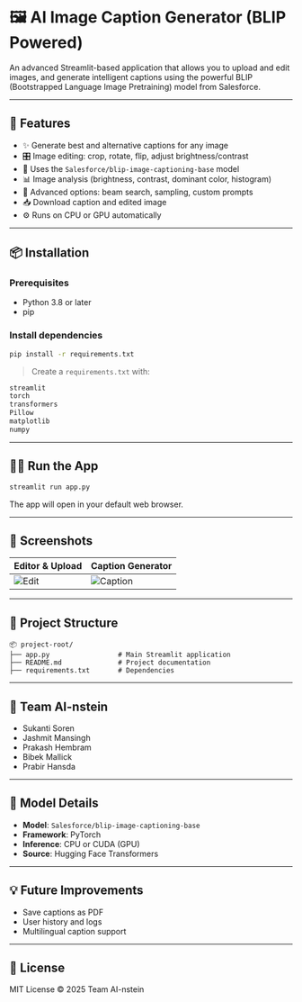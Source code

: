 
# 🖼️ AI Image Caption Generator (BLIP Powered)

An advanced Streamlit-based application that allows you to upload and edit images, and generate intelligent captions using the powerful BLIP (Bootstrapped Language Image Pretraining) model from Salesforce.

---

## 🚀 Features

- ✨ Generate best and alternative captions for any image
- 🎛️ Image editing: crop, rotate, flip, adjust brightness/contrast
- 🤖 Uses the `Salesforce/blip-image-captioning-base` model
- 📊 Image analysis (brightness, contrast, dominant color, histogram)
- 🧠 Advanced options: beam search, sampling, custom prompts
- 📥 Download caption and edited image
- ⚙️ Runs on CPU or GPU automatically

---

## 📦 Installation

### Prerequisites
- Python 3.8 or later
- pip

### Install dependencies
```bash
pip install -r requirements.txt
```

> Create a `requirements.txt` with:
```txt
streamlit
torch
transformers
Pillow
matplotlib
numpy
```

---

## 🧑‍💻 Run the App
```bash
streamlit run app.py
```

The app will open in your default web browser.

---

## 📸 Screenshots

| Editor & Upload | Caption Generator |
|-----------------|-------------------|
| ![Edit](https://via.placeholder.com/300x200.png?text=Editor) | ![Caption](https://via.placeholder.com/300x200.png?text=Caption) |

---

## 📁 Project Structure

```
📦 project-root/
├── app.py                 # Main Streamlit application
├── README.md              # Project documentation
├── requirements.txt       # Dependencies
```

---

## 👥 Team AI-nstein

- Sukanti Soren
- Jashmit Mansingh
- Prakash Hembram
- Bibek Mallick
- Prabir Hansda

---

## 🧠 Model Details

- **Model**: `Salesforce/blip-image-captioning-base`
- **Framework**: PyTorch
- **Inference**: CPU or CUDA (GPU)
- **Source**: Hugging Face Transformers

---

## 💡 Future Improvements

- Save captions as PDF
- User history and logs
- Multilingual caption support

---

## 📜 License

MIT License © 2025 Team AI-nstein
